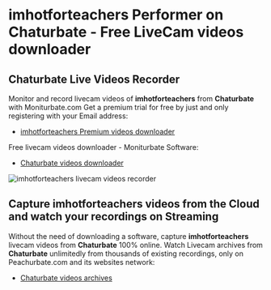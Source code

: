 # imhotforteachers Performer on Chaturbate - Free LiveCam videos downloader

## Chaturbate Live Videos Recorder

Monitor and record livecam videos of **imhotforteachers** from **Chaturbate** with Moniturbate.com
Get a premium trial for free by just and only registering with your Email address:
* [imhotforteachers Premium videos downloader](https://moniturbate.com/request-demo-licence-key.html)

Free livecam videos downloader - Moniturbate Software:
* [Chaturbate videos downloader](https://moniturbate.com/moniturbate-download-software.html)

![imhotforteachers livecam videos recorder](https://peachurnet.com/templates/moniturbate-software.png)


## Capture imhotforteachers videos from the Cloud and watch your recordings on Streaming

Without the need of downloading a software, capture **imhotforteachers** livecam videos from **Chaturbate** 100% online.
Watch Livecam archives from **Chaturbate** unlimitedly from thousands of existing recordings, only on Peachurbate.com and its websites network:
* [Chaturbate videos archives](https://peachurnet.com/)